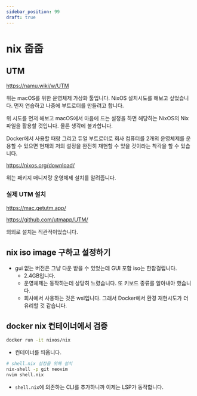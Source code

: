 ```yaml
---
sidebar_position: 99
draft: true
---
```


# nix 줍줍

## UTM 

https://namu.wiki/w/UTM 

위는 macOS를 위한 운영체제 가상화 툴입니다. NixOS 설치시도를 해보고 싶었습니다. 먼저 연습하고 나중에 부트로더를 만들려고 합니다.

위 시도를 먼저 해보고 macOS에서 마음에 드는 설정을 하면 해당하는 NixOS의 Nix 파일을 활용할 것입니다. 물론 생각에 불과합니다.

Docker에서 사용할 때랑 그리고 듀얼 부트로더로 회사 컴퓨터를 2개의 운영체제를 운용할 수 있으면 현재의 저의 설정을 완전히 재현할 수 있을 것이라는 착각을 할 수 있습니다.

https://nixos.org/download/

위는 패키지 매니져랑 운영체제 설치를 알려줍니다.

### 실제 UTM 설치

https://mac.getutm.app/

https://github.com/utmapp/UTM/

의외로 설치는 직관적이었습니다.

## nix iso image 구하고 설정하기

- gui 없는 버전은 그냥 다운 받을 수 있었는데 GUI 포함 iso는 한참걸립니다.
  - 2.4GB입니다.
  - 운영체제는 동작하는데 상당히 느렸습니다. 또 키보드 종류를 알아내야 했습니다.
  - 회사에서 사용하는 것은 wsl입니다. 그래서 Docker에서 환경 재현시도가 더 유리할 것 같습니다.

## docker nix 컨테이너에서 검증

```sh 
docker run -it nixos/nix
```

- 컨테이너를 띄웁니다.

```sh
# shell.nix 설정을 위해 설치
nix-shell -p git neovim 
nvim shell.nix
``` 

- `shell.nix`에 의존하는 CLI를 추가하니까 이제는 LSP가 동작합니다.
